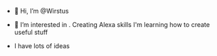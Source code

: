 - 👋 Hi, I’m @Wirstus
- 👀 I’m interested in . Creating Alexa skills
I'm learning how to create useful stuff

- I have lots of ideas




<!---
Wirstus/Wirstus is a ✨ special ✨ repository because its `README.md` (this file) appears on your GitHub profile.
You can click the Preview link to take a look at your changes.
--->
